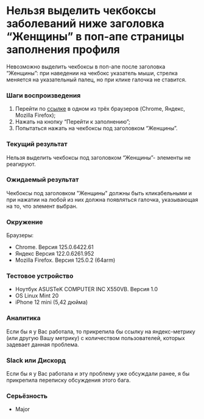 
# Нельзя выделить чекбоксы заболеваний ниже заголовка “Женщины” в поп-апе страницы заполнения профиля

Невозможно выделить чекбоксы в поп-апе после заголовка “Женщины”: при наведении на чекбокс указатель мыши, стрелка меняется на указательный палец, но при клике галочка не ставится.

### Шаги воспроизведения

1. Перейти по [ссылке](http://landing.hh-demo.np-internal.ru/) в одном из трёх браузеров (Chrome, Яндекс, Mozilla Firefox);
2. Нажать на кнопку “Перейти к заполнению”;
3. Попытаться нажать на чекбоксы под заголовком “Женщины”.

### Текущий результат

Нельзя выделить чекбоксы под заголовком “Женщины”- элементы не реагируют.

### Ожидаемый результат

Чекбоксы под заголовком "Женщины" должны быть кликабельными и при нажатии на любой из них должна появляться галочка, указывающая на то, что элемент выбран.

### Окружение

Браузеры:

- Chrome. Версия 125.0.6422.61
- Яндекс Версия 122.0.6261.952
- Mozilla Firefox. Версия 125.0.2 (64arm)

### Тестовое устройство

- Ноутбук ASUSTeK COMPUTER INC X550VB. Версия 1.0
- OS Linux Mint 20
- iPhone 12 mini (5,42 дюйма)

### Аналитика

Если бы я у Вас работала, то прикрепила бы ссылку на яндекс-метрику (или другую Вашу метрику) с количеством пользователей, которых задевает данная проблема.

### Slack или Дискорд

Если бы я у Вас работала и эту проблему уже обсуждали ранее, я бы прикрепила переписку обсуждения этого бага.


### Серьёзность

- Major

